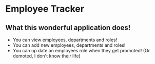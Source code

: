 # Employee Tracker

## What this wonderful application does!

* You can view employees, departments and roles!
* You can add new employees, departments and roles!
* You can up date an employees role when they get promoted! (Or demoted, I don't know their life)


